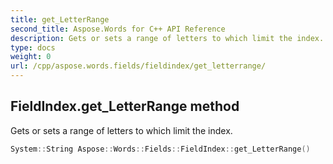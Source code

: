 ```yaml
---
title: get_LetterRange
second_title: Aspose.Words for C++ API Reference
description: Gets or sets a range of letters to which limit the index. 
type: docs
weight: 0
url: /cpp/aspose.words.fields/fieldindex/get_letterrange/
---
```

## FieldIndex.get_LetterRange method


Gets or sets a range of letters to which limit the index.

```cpp
System::String Aspose::Words::Fields::FieldIndex::get_LetterRange()
```

